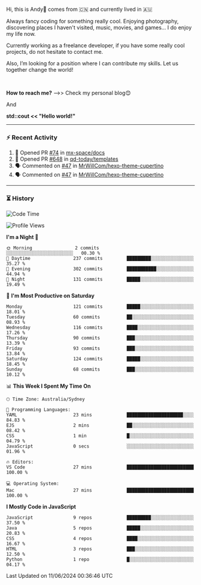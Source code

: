 Hi, this is Andy👋 comes from :cn: and currently lived in 🇦🇺

Always fancy coding for something really cool. Enjoying photography, discovering places I haven't visited, music, movies, and games... I do enjoy my life now.

Currently working as a freelance developer, if you have some really cool projects, do not hesitate to contact me.

Also, I’m looking for a position where I can contribute my skills. Let us together change the world!

<br>

<b>How to reach me?</b> -->> Check my personal blog😊

And

**std::cout << "Hello world!"**

---

### ⚡ Recent Activity
<!--START_SECTION:activity-->
1. 💪 Opened PR [#74](https://github.com/mx-space/docs/pull/74) in [mx-space/docs](https://github.com/mx-space/docs)
2. 💪 Opened PR [#648](https://github.com/qd-today/templates/pull/648) in [qd-today/templates](https://github.com/qd-today/templates)
3. 🗣 Commented on [#47](https://github.com/MrWillCom/hexo-theme-cupertino/issues/47#issuecomment-1879639014) in [MrWillCom/hexo-theme-cupertino](https://github.com/MrWillCom/hexo-theme-cupertino)
4. 🗣 Commented on [#47](https://github.com/MrWillCom/hexo-theme-cupertino/issues/47#issuecomment-1879638108) in [MrWillCom/hexo-theme-cupertino](https://github.com/MrWillCom/hexo-theme-cupertino)
<!--END_SECTION:activity-->

---

### ⏳ History
<!--START_SECTION:waka-->
![Code Time](http://img.shields.io/badge/Code%20Time-217%20hrs%2015%20mins-blue)

![Profile Views](http://img.shields.io/badge/Profile%20Views-0-blue)

**I'm a Night 🦉** 

```text
🌞 Morning                2 commits           ░░░░░░░░░░░░░░░░░░░░░░░░░   00.30 % 
🌆 Daytime                237 commits         █████████░░░░░░░░░░░░░░░░   35.27 % 
🌃 Evening                302 commits         ███████████░░░░░░░░░░░░░░   44.94 % 
🌙 Night                  131 commits         █████░░░░░░░░░░░░░░░░░░░░   19.49 % 
```
📅 **I'm Most Productive on Saturday** 

```text
Monday                   121 commits         █████░░░░░░░░░░░░░░░░░░░░   18.01 % 
Tuesday                  60 commits          ██░░░░░░░░░░░░░░░░░░░░░░░   08.93 % 
Wednesday                116 commits         ████░░░░░░░░░░░░░░░░░░░░░   17.26 % 
Thursday                 90 commits          ███░░░░░░░░░░░░░░░░░░░░░░   13.39 % 
Friday                   93 commits          ███░░░░░░░░░░░░░░░░░░░░░░   13.84 % 
Saturday                 124 commits         █████░░░░░░░░░░░░░░░░░░░░   18.45 % 
Sunday                   68 commits          ███░░░░░░░░░░░░░░░░░░░░░░   10.12 % 
```


📊 **This Week I Spent My Time On** 

```text
🕑︎ Time Zone: Australia/Sydney

💬 Programming Languages: 
YAML                     23 mins             █████████████████████░░░░   84.83 % 
EJS                      2 mins              ██░░░░░░░░░░░░░░░░░░░░░░░   08.42 % 
CSS                      1 min               █░░░░░░░░░░░░░░░░░░░░░░░░   04.79 % 
JavaScript               0 secs              ░░░░░░░░░░░░░░░░░░░░░░░░░   01.96 % 

🔥 Editors: 
VS Code                  27 mins             █████████████████████████   100.00 % 

💻 Operating System: 
Mac                      27 mins             █████████████████████████   100.00 % 
```

**I Mostly Code in JavaScript** 

```text
JavaScript               9 repos             █████████░░░░░░░░░░░░░░░░   37.50 % 
Java                     5 repos             █████░░░░░░░░░░░░░░░░░░░░   20.83 % 
CSS                      4 repos             ████░░░░░░░░░░░░░░░░░░░░░   16.67 % 
HTML                     3 repos             ███░░░░░░░░░░░░░░░░░░░░░░   12.50 % 
Python                   1 repo              █░░░░░░░░░░░░░░░░░░░░░░░░   04.17 % 
```




 Last Updated on 11/06/2024 00:36:46 UTC
<!--END_SECTION:waka-->


<!---
JinchuanL/JinchuanL is a ✨ special ✨ repository because its `README.md` (this file) appears on your GitHub profile.
You can click the Preview link to take a look at your changes.
--->
